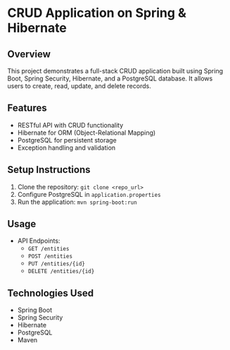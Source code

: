 # CRUD Application on Spring & Hibernate

## Overview
This project demonstrates a full-stack CRUD application built using Spring Boot, Spring Security, Hibernate, and a PostgreSQL database. It allows users to create, read, update, and delete records.

## Features
- RESTful API with CRUD functionality
- Hibernate for ORM (Object-Relational Mapping)
- PostgreSQL for persistent storage
- Exception handling and validation

## Setup Instructions
1. Clone the repository: `git clone <repo_url>`
2. Configure PostgreSQL in `application.properties`
3. Run the application: `mvn spring-boot:run`

## Usage
- API Endpoints:
  - `GET /entities`
  - `POST /entities`
  - `PUT /entities/{id}`
  - `DELETE /entities/{id}`

## Technologies Used
- Spring Boot
- Spring Security
- Hibernate
- PostgreSQL
- Maven
